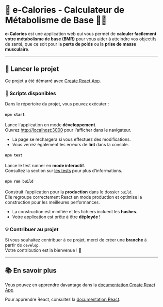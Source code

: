# 🥗 **e-Calories** - Calculateur de Métabolisme de Base 🏋️‍♂️

**e-Calories** est une application web qui vous permet de **calculer facilement votre métabolisme de base (BMR)** pour vous aider à atteindre vos objectifs de santé, que ce soit pour la **perte de poids** ou la **prise de masse musculaire**.

---

## 🚀 **Lancer le projet**

Ce projet a été démarré avec [Create React App](https://github.com/facebook/create-react-app).

### 🔧 **Scripts disponibles**

Dans le répertoire du projet, vous pouvez exécuter :

#### `npm start`
Lance l'application en mode **développement**.  
Ouvrez [http://localhost:3000](http://localhost:3000) pour l'afficher dans le navigateur.

- La page se rechargera si vous effectuez des modifications.
- Vous verrez également les erreurs de **lint** dans la console.

#### `npm test`
Lance le test runner en **mode interactif**.  
Consultez la section sur [les tests](https://facebook.github.io/create-react-app/docs/running-tests) pour plus d'informations.

#### `npm run build`
Construit l'application pour la **production** dans le dossier `build`.  
Elle regroupe correctement React en mode production et optimise la construction pour les meilleures performances.

- La construction est minifiée et les fichiers incluent les **hashes**.
- Votre application est prête à être **déployée** !

### 💡 **Contribuer au projet**

Si vous souhaitez contribuer à ce projet, merci de créer une **branche** à partir de `develop`.  
Votre contribution est la bienvenue ! 🎉

---

## 📚 **En savoir plus**

Vous pouvez en apprendre davantage dans la [documentation Create React App](https://facebook.github.io/create-react-app/docs/getting-started).

Pour apprendre React, consultez la [documentation React](https://reactjs.org/).
